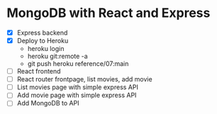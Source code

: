 MongoDB with React and Express
==============================

* [x] Express backend
* [x] Deploy to Heroku
  * heroku login
  * heroku git:remote -a <app name>
  * git push heroku reference/07:main
* [ ] React frontend
* [ ] React router frontpage, list movies, add movie
* [ ] List movies page with simple express API
* [ ] Add movie page with simple express API
* [ ] Add MongoDB to API
